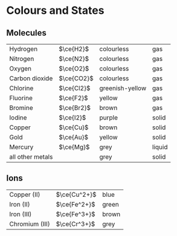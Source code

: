 # Colours and States

## Molecules

|                  |            |                  |        |
| ---------------- | ---------- | ---------------- | ------ |
| Hydrogen         | $\ce{H2}$  | colourless       | gas    |
| Nitrogen         | $\ce{N2}$  | colourless       | gas    |
| Oxygen           | $\ce{O2}$  | colourless       | gas    |
| Carbon dioxide   | $\ce{CO2}$ | colourless       | gas    |
| Chlorine         | $\ce{Cl2}$ | greenish\-yellow | gas    |
| Fluorine         | $\ce{F2}$  | yellow           | gas    |
| Bromine          | $\ce{Br2}$ | brown            | gas    |
| Iodine           | $\ce{I2}$  | purple           | solid  |
| Copper           | $\ce{Cu}$  | brown            | solid  |
| Gold             | $\ce{Au}$  | yellow           | solid  |
| Mercury          | $\ce{Mg}$  | grey             | liquid |
| all other metals |            | grey             | solid  |

## Ions

|                |              |       |
| -------------- | ------------ | ----- |
| Copper (II)    | $\ce{Cu^2+}$ | blue  |
| Iron (II)      | $\ce{Fe^2+}$ | green |
| Iron (III)     | $\ce{Fe^3+}$ | brown |
| Chromium (III) | $\ce{Cr^3+}$ | grey  |
